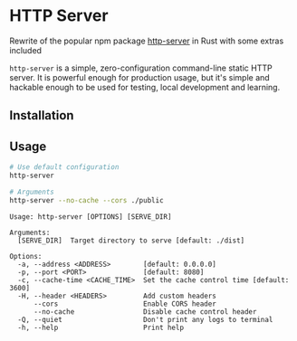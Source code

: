 # HTTP Server

Rewrite of the popular npm package [http-server](https://github.com/http-party/http-server/tree/master) in Rust with some extras included

`http-server` is a simple, zero-configuration command-line static HTTP server. It is powerful enough for production usage, but it's simple and hackable enough to be used for testing, local development and learning.


## Installation

## Usage

```bash
# Use default configuration
http-server

# Arguments
http-server --no-cache --cors ./public
```

```
Usage: http-server [OPTIONS] [SERVE_DIR]

Arguments:
  [SERVE_DIR]  Target directory to serve [default: ./dist]

Options:
  -a, --address <ADDRESS>        [default: 0.0.0.0]
  -p, --port <PORT>              [default: 8080]
  -c, --cache-time <CACHE_TIME>  Set the cache control time [default: 3600]
  -H, --header <HEADERS>         Add custom headers
      --cors                     Enable CORS header
      --no-cache                 Disable cache control header
  -Q, --quiet                    Don't print any logs to terminal
  -h, --help                     Print help
```